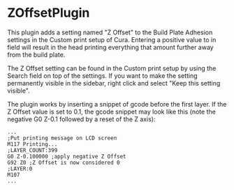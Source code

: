 # ZOffsetPlugin

This plugin adds a setting named "Z Offset" to the Build Plate Adhesion settings in the Custom print setup of Cura. Entering a positive value to in field will result in the head printing everything that amount further away from the build plate.

The Z Offset setting can be found in the Custom print setup by using the Search field on top of the settings. If you want to make the setting permanently visible in the sidebar, right click and select "Keep this setting visible".

The plugin works by inserting a snippet of gcode before the first layer. If the Z Offset value is set to 0.1, the gcode snippet may look like this (note the negative G0 Z-0.1 followed by a reset of the Z axis):
```
...
;Put printing message on LCD screen
M117 Printing...
;LAYER_COUNT:399
G0 Z-0.100000 ;apply negative Z Offset
G92 Z0 ;Z Offset is now considered 0
;LAYER:0
M107
...
```